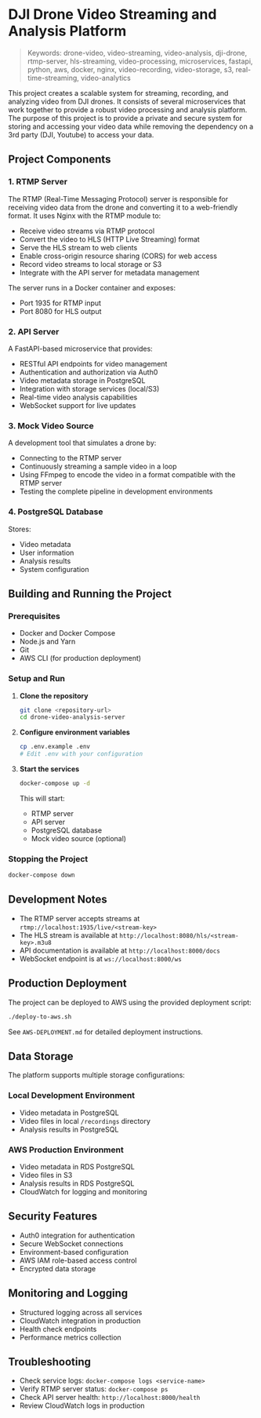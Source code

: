 # DJI Drone Video Streaming and Analysis Platform

> Keywords: drone-video, video-streaming, video-analysis, dji-drone, rtmp-server, hls-streaming, video-processing, microservices, fastapi, python, aws, docker, nginx, video-recording, video-storage, s3, real-time-streaming, video-analytics

This project creates a scalable system for streaming, recording, and analyzing video from DJI drones. It consists of several microservices that work together to provide a robust video processing and analysis platform. The purpose of this project is to provide a private and secure system for storing and accessing your video data while removing the dependency on a 3rd party (DJI, Youtube) to access your data.

## Project Components

### 1. RTMP Server

The RTMP (Real-Time Messaging Protocol) server is responsible for receiving video data from the drone and converting it to a web-friendly format. It uses Nginx with the RTMP module to:

- Receive video streams via RTMP protocol
- Convert the video to HLS (HTTP Live Streaming) format
- Serve the HLS stream to web clients
- Enable cross-origin resource sharing (CORS) for web access
- Record video streams to local storage or S3
- Integrate with the API server for metadata management

The server runs in a Docker container and exposes:
- Port 1935 for RTMP input
- Port 8080 for HLS output

### 2. API Server

A FastAPI-based microservice that provides:
- RESTful API endpoints for video management
- Authentication and authorization via Auth0
- Video metadata storage in PostgreSQL
- Integration with storage services (local/S3)
- Real-time video analysis capabilities
- WebSocket support for live updates

### 3. Mock Video Source

A development tool that simulates a drone by:
- Connecting to the RTMP server
- Continuously streaming a sample video in a loop
- Using FFmpeg to encode the video in a format compatible with the RTMP server
- Testing the complete pipeline in development environments

### 4. PostgreSQL Database

Stores:
- Video metadata
- User information
- Analysis results
- System configuration

## Building and Running the Project

### Prerequisites

- Docker and Docker Compose
- Node.js and Yarn
- Git
- AWS CLI (for production deployment)

### Setup and Run

1. **Clone the repository**
   ```bash
   git clone <repository-url>
   cd drone-video-analysis-server
   ```

2. **Configure environment variables**
   ```bash
   cp .env.example .env
   # Edit .env with your configuration
   ```

3. **Start the services**
   ```bash
   docker-compose up -d
   ```
   This will start:
   - RTMP server
   - API server
   - PostgreSQL database
   - Mock video source (optional)

### Stopping the Project

```bash
docker-compose down
```

## Development Notes

- The RTMP server accepts streams at `rtmp://localhost:1935/live/<stream-key>`
- The HLS stream is available at `http://localhost:8080/hls/<stream-key>.m3u8`
- API documentation is available at `http://localhost:8000/docs`
- WebSocket endpoint is at `ws://localhost:8000/ws`

## Production Deployment

The project can be deployed to AWS using the provided deployment script:

```bash
./deploy-to-aws.sh
```

See `AWS-DEPLOYMENT.md` for detailed deployment instructions.

## Data Storage

The platform supports multiple storage configurations:

### Local Development Environment
- Video metadata in PostgreSQL
- Video files in local `/recordings` directory
- Analysis results in PostgreSQL

### AWS Production Environment
- Video metadata in RDS PostgreSQL
- Video files in S3
- Analysis results in RDS PostgreSQL
- CloudWatch for logging and monitoring

## Security Features

- Auth0 integration for authentication
- Secure WebSocket connections
- Environment-based configuration
- AWS IAM role-based access control
- Encrypted data storage

## Monitoring and Logging

- Structured logging across all services
- CloudWatch integration in production
- Health check endpoints
- Performance metrics collection

## Troubleshooting

- Check service logs: `docker-compose logs <service-name>`
- Verify RTMP server status: `docker-compose ps`
- Check API server health: `http://localhost:8000/health`
- Review CloudWatch logs in production 